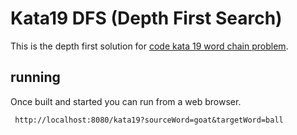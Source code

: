 # Kata19 DFS (Depth First Search)

This is the depth first solution for [code kata 19 word chain problem](http://codekata.com/kata/kata19-word-chains/).

## running

Once built and started you can run from a web browser.

     http://localhost:8080/kata19?sourceWord=goat&targetWord=ball

